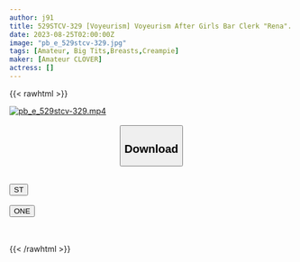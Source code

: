 ```yaml
---
author: j91
title: 529STCV-329 [Voyeurism] Voyeurism After Girls Bar Clerk "Rena". Fascinated By The Skillful Storytelling Of Ikeoji Regular Customers, It Becomes A Raw Sex 2 Battle That Becomes A Physical Relationship. [Outflow Xx]
date: 2023-08-25T02:00:00Z
image: "pb_e_529stcv-329.jpg"
tags: [Amateur, Big Tits,Breasts,Creampie]
maker: [Amateur CLOVER]
actress: []
---
```



{{< rawhtml >}}

<div class="video" data-videoid="eaZrzzXzM2tY1xJ">
    <a href="javascript:;">
        <img src="https://my.j91.asia/posts/pb_e_529stcv-329/pb_e_529stcv-329.jpg" width="WIDTH" height="HEIGHT" alt="pb_e_529stcv-329.mp4" loading="lazy">
    </a>
</div>

<script type="text/javascript" src="https://j91.asia/asset/on-demand-st.js"></script>

<br>
  <link rel="stylesheet" href="https://j91.asia/asset/bs5.css">
  
  <center>
  <button class="btn btn-primary" type="button" data-bs-toggle="collapse" data-bs-target=".multi-collapse" aria-expanded="false" aria-controls="multiCollapseExample1 multiCollapseExample2"><h2>Download</h2></button></center>
</p>
<div class="row">
  <div class="col">
    <div class="collapse multi-collapse" id="multiCollapseExample1">
      <div class="card card-body">
	      	      <br>
<div class="buttons">  
<a href="https://streamtape.to/v/eaZrzzXzM2tY1xJ"><button class="btn-hover color-3"><i class="fa fa-download"></i> ST</button></a></div>
    </div>
  </div>
</div>
  <div class="col">
    <div class="collapse multi-collapse" id="multiCollapseExample2">
      <div class="card card-body">
	      <br>
<div class="buttons">
    <a href="https://oneupload.to/55b1hr9of6y4"><button class="btn-hover color-9"><i class="fa fa-download"></i> ONE</button></a></div>
<br><br>
      </div>
    </div>
  </div>
</div>

{{< /rawhtml >}}